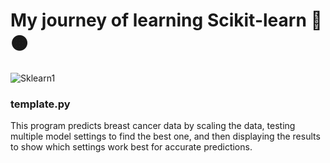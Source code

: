 # My journey of learning Scikit-learn 🔵🟠
![Sklearn1](https://github.com/user-attachments/assets/4d6cd2c6-475c-49fe-833a-b21df34f323f)

### template.py
This program predicts breast cancer data by scaling the data, testing multiple model settings to find the best one, and then displaying the results to show which settings work best for accurate predictions.

